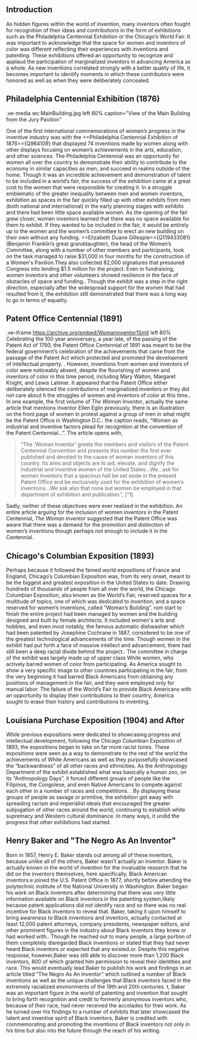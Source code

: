 ## Introduction
As hidden figures within the world of invention, many inventors often fought for recognition of their ideas and contributions in the form of exhibitions such as the Philadelphia Centennial Exhibition or the Chicago’s World Fair. It was important to acknowledge that the space for women and inventors of color was different reflecting their experiences with inventions and patenting. These exhibitions offered an opportunity to recognize and applaud the participation of marginalized inventors in advancing America as a whole. As new inventions correlated strongly with a better quality of life, it becomes important to identify moments in which these contributors were honored as well as when they were deliberately concealed. 

## Philadelphia Centennial Exhibition (1876)

.ve-media wc:MainBuilding.jpg left 60% caption="View of the Main Building from the Jury Pavilion"

One of the first international commemorations of women’s progress in the inventive industry was with the ==Philadelphia Centennial Exhibition of 1876=={Q984109} that displayed 74 inventions made by women along with other displays focusing on  women’s achievements in the arts, education, and other sciences. The Philadelphia Centennial was an opportunity for women all over the country to demonstrate their ability to contribute to the economy in similar capacities as men, and succeed in realms outside of the home. Though it was an incredible achievement and demonstration of talent to be included in a world’s fair, the success of the exhibition came at a great cost to the women that were responsible for creating it. In a struggle emblematic of the greater inequality between men and women inventors, exhibition as spaces in the fair quickly filled up with other exhibits from men (both national and international) in the early planning stages with exhibits and there had been little space available  women. As the opening of the fair grew closer, women inventors learned that there was no space available for them to exhibit. If they wanted to be included in the fair, it would be entirely up to the women and the women’s committee to erect an new building on their own without any funding. ==Elizabeth Duane Gillespie=={Q119433081} (Benjamin Franklin’s great granddaughter), the head of the Women’s Committee, along with a number of other members and participants, took on the task managed to raise $31,000 in four months for the construction of a Women's Pavilion.They also collected 82,000 signatures that pressured Congress into lending $1.5 million for the project. Even in fundraising, women inventors and other volunteers showed resilience in the face of obstacles of space and funding.. Though the exhibit was a step in the right direction, especially after the widespread support for the women that had resulted from it, the exhibition still demonstrated that there was a long way to go in terms of equality. 

## Patent Office Centennial (1891)
.ve-iframe https://archive.org/embed/Womaninventor1Smit left 80%
Celebrating the 100 year anniversary, a year late, of the passing of the Patent Act of 1790, the Patent Office Centennial of 1891 was meant to be the federal government’s celebration of the achievements that came from the passage of the  Patent Act which protected and promoted the development of intellectual property. . However, inventions from women and inventors of color were noticeably absent, despite the flourishing of women and inventors of color in this time period, including Mary Walton, Margaret Knight, and Lewis Latimer.  It appeared that the Patent Office either deliberately silenced the contributions of marginalized inventors or they did not care about h the struggles of women and inventors of color at this time.. In one example, the first volume of *The Woman Inventor*, actually the same article that mentions inventor Ellen Eglin previously, there is an illustration on the front page of women in protest against a group of men in what might be the Patent Office in Washington D.C.. the caption  reads, “Women as industrial and inventive factors plead for recognition at the convention of the Patent Centennial...”. The article opens with, 
>“The ‘Woman Inventor’ greets the members and visitors of the Patent Centennial Convention and presents this number the first ever published and devoted to the cause of woman inventors of this country. Its aims and objects are to aid, elevate, and dignify the industrial and inventive women of the United States…We...ask for women inventors that a spacious hall be set aside in the present Patent Office and be exclusively used for the exhibition of women’s inventions…We ask also that none but women be employed in that department of exhibition and publication.”, [^1]

Sadly, neither of these objectives were ever realized in the exhibition. An entire article arguing for the inclusion of women inventors in the Patent Centennial, *The Woman Inventor* suggested that the Patent Office was aware that there was a demand for the promotion and distinction of women’s inventions though perhaps not enough to include it in the Centennial. 

## Chicago's Columbian Exposition (1893)
Perhaps because it followed the famed world expositions of France and England, Chicago’s Columbian Exposition was, from its very onset, meant to be the biggest and greatest exposition in the United States to date. Drawing hundreds of thousands of people from all over the world, the Chicago Columbian Exposition, also known as the World’s Fair, reserved spaces for a multitude of topics, one of which was dedicated to invention; and a space reserved for women’s inventions, called “Woman’s Building”. rom start to finish the entire project had been managed by women and the building designed and built by female architects. It included women's arts and hobbies, and even most notably, the famous automatic dishwasher which had been patented by Josephine Cochrane in 1887, considered to be one of the greatest technological advancements of the time. Though women in the exhibit had put forth a face of massive intellect and advancement, there had still been a deep racial divide behind the project.. The committee in charge of the exhibit was largely made up of upper class White women, who actively barred women of color from participating. As America sought to show a very specific image to other countries participating in the fair, from the very beginning it had barred Black Americans from obtaining any positions of management in the fair, and they were employed only for manual labor. The failure of the World’s Fair to provide  Black Americans with an opportunity to display their contributions to their country, America sought to erase their history and contributions to inventing.

## Louisiana Purchase Exposition (1904) and After
While previous expositions were dedicated to showcasing progress and intellectual development, following the Chicago Columbian Exposition of 1893, the expositions began to take on far more racist tones. These expositions were seen as a way to demonstrate to the rest of the world the achievements of White Americans as well as they purposefully showcased the “backwardness” of all other races and ethnicities. As the Anthropology Department of the exhibit established what was basically a human zoo, on its “Anthropology Days”, it forced different groups of people like the Filipinos, the Congolese, and even Native Americans to compete against each other in a number of races and competitions. . By displaying these groups of people as savage or primitive, the exhibition got away with spreading racism and imperialist ideals that encouraged the greater subjugation of other races around the world, continuing to establish white supremacy and Western cultural dominance. In many ways, it undid the progress that other exhibitions had started.

## Henry Baker and "The Negro As An Inventor"
Born in 1857, Henry E. Baker stands out among all of these inventors, because unlike all of the others, Baker wasn’t actually an inventor. Baker is actually known in the world of invention for the invaluable research that he did on the inventors themselves, here specifically, Black American inventors.e joined the U.S. Patent Office in 1877, shortly before attending the polytechnic institute of the National University in Washington. Baker began his work on Black inventors after determining that there was very little information available on Black inventors in the patenting system,likely because patent applications did not identify race and so there was no real incentive for Black inventors to reveal that. Baker, taking it upon himself to bring awareness to Black inventions and inventors, actually contacted at least 12,000 patent attorneys, company presidents, newspaper editors, and other prominent figures in the industry about Black inventors they knew or had worked with.. Though he reached out to many people, a large portion of them completely disregarded Black inventions or stated that they had never heard Black inventors or expected that any existed.or. Despite this negative response, however,Baker was still able to discover more than 1,200 Black inventors, 800 of which granted him permission to reveal their identities and race. This would eventually lead Baker to publish his work and findings in an article titled “The Negro As An Inventor” which outlined a number of Black inventions as well as the unique challenges that Black inventors faced in the extremely racialized environments of the 19th and 20th centuries. t, Baker was an important figure in the world of patenting and invention that sought to bring forth recognition and credit to formerly anonymous inventors who, because of their race, had never received the accolades for their work. As he turned over his findings to a number of exhibits that later showcased the talent and inventive spirit of Black inventors, Baker is credited with commemorating and promoting the inventions of Black inventors not only in his time but also into the future through the reach of his writing. 

